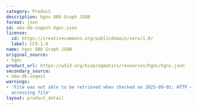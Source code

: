 ```yaml
---
category: Product
description: hgnc OBO Graph JSON
format: json
id: obo-db-ingest.hgnc.json
license:
  id: https://creativecommons.org/publicdomain/zero/1.0/
  label: CC0-1.0
name: hgnc OBO Graph JSON
original_source:
- hgnc
product_url: https://w3id.org/biopragmatics/resources/hgnc/hgnc.json
secondary_source:
- obo-db-ingest
warnings:
- 'File was not able to be retrieved when checked on 2025-09-01: HTTP 404 error when
  accessing file'
layout: product_detail
---
```

